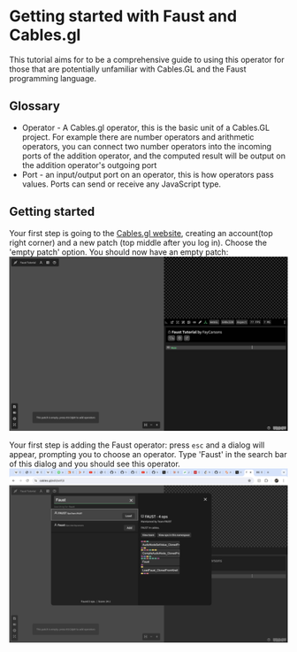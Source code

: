# Getting started with Faust and Cables.gl

This tutorial aims for to be a comprehensive guide to using this operator for 
those that are potentially unfamiliar with Cables.GL and the Faust programming language.

## Glossary
- Operator - A Cables.gl operator, this is the basic unit of a Cables.GL project.
  For example there are number operators and arithmetic operators, you can connect 
  two number operators into the incoming ports of the addition operator, and the 
  computed result will be output on the addition operator's outgoing port 
- Port - an input/output port on an operator, this is how operators pass values.
  Ports can send or receive any JavaScript type.

## Getting started 

Your first step is going to the [Cables.gl website](cables.gl), creating an 
account(top right corner) and a new patch (top middle after you log in).
Choose the 'empty patch' option. You should now have an empty patch: 
![like this.](empty-patch.png)


Your first step is adding the Faust operator: press `esc` and a dialog will 
appear, prompting you to choose an operator. Type 'Faust' in the search bar of
this dialog and you should see this operator.
![It should look like this](search-bar.png)
